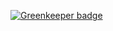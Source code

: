 
[![Greenkeeper badge](https://badges.greenkeeper.io/zanjs/wx-vendor.svg)](https://greenkeeper.io/)
